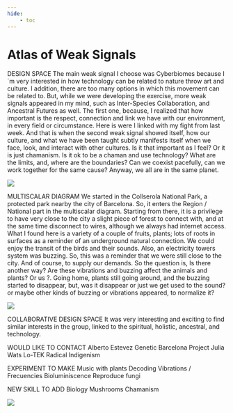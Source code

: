 ```yaml
---
hide:
    - toc
---
```


# Atlas of Weak Signals

DESIGN SPACE
The main weak signal I choose was Cyberbiomes because I´m very interested in how technology can be related to nature throw art and culture. I addition, there are too many options in which this movement can be related to.
But, while we were developing the exercise, more weak signals appeared in my mind, such as Inter-Species Collaboration, and Ancestral Futures as well. 
The first one, because, I realized that how important is the respect, connection and link we have with our environment, in every field or circumstance. Here is were I linked with my fight from last week. 
And that is when the second weak signal showed itself, how our culture, and what we have been taught subtly manifests itself when we face, look, and interact with other cultures.
Is it that important as I feel? Or it is just chamanism. Is it ok to be a chaman and use technology?
What are the limits, and, where are the boundaries?  Can we coexist pacefully, can we work together for the same cause? Anyway, we all are in the same planet.

![](../doc/images/MT01/DIAGRAM1.jpg)


MULTISCALAR DIAGRAM
We started in the Collserola National Park, a protected park nearby the city of Barcelona. So, it enters the Region / National part in the multiscalar diagram.
Starting from there, it is a privilege to have very close to the city a slight piece of forest to connect with, and at the same time disconnect to wires,  although we always had internet access.
What I found here is a variety of a couple of fruits, plants; lots of roots in surfaces as a reminder of an underground natural connection. We could enjoy the transit of the birds and their sounds.
Also, an electricity towers system was buzzing.
So, this was a reminder that we were still close to the city. And of course, to supply our demands. So the question is, Is there another way? Are these vibrations and buzzing affect the animals and plants? Or us ?.
Going home, plants still going around, and the buzzing started to disappear, but, was it disappear or just we get used to the sound? or maybe other kinds of buzzing or vibrations appeared, to normalize it?

![](../images/MT01/DIAGRAM2.jpg)

COLLABORATIVE DESIGN SPACE
It was very interesting and exciting to find similar interests in the group, linked to the spiritual, holistic, ancestral, and technology.

WOULD LIKE TO CONTACT
Alberto Estevez
Genetic Barcelona Project
Julia Wats
Lo-TEK Radical Indigenism

EXPERIMENT TO MAKE
Music with plants
Decoding Vibrations / Frecuencies
Bioluminiscence
Reproduce fungi

NEW SKILL TO ADD
Biology 
Mushrooms
Chamanism

![](/doc/images/MT01/DIAGRAM3.jpg)